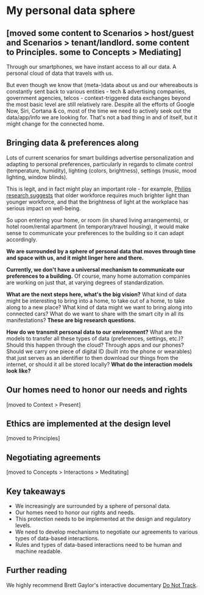 # My personal data sphere

## [moved some content to Scenarios > host/guest and Scenarios > tenant/landlord. some content to Principles. some to Concepts > Mediating]

Through our smartphones, we have instant access to all our data. A personal cloud of data that travels with us. 

But even though we know that (meta-)data about us and our whereabouts is constantly sent back to various entities - tech & advertising companies, government agencies, telcos - context-triggered data exchanges beyond the most basic level are still relatively rare. Despite all the efforts of Google Now, Siri, Cortana & co, most of the time we need to actively seek out the data/app/info we are looking for. That's not a bad thing in and of itself, but it might change for the connected home.

## Bringing data & preferences along

Lots of current scenarios for smart buildings advertise personalization and adapting to personal preferences, particularly in regards to climate control (temperature, humidity), lighting (colors, brightness), settings (music, mood lighting, window blinds). 

This is legit, and in fact might play an important role - for example, [Philips research suggests](http://www.newscenter.philips.com/main/standard/news/press/2015/20150318-philips-calls-for-a-rethink-of-office-lighting-to-meet-the-needs-of-an-ageing-workforce.wpd) that older workforce requires much brighter light than younger workforce, and that the brightness of light at the workplace has serious impact on well-being.

So upon entering your home, or room (in shared living arrangements), or hotel room/rental apartment (in temporary/travel housing), it would make sense to communicate your preferences to the building so it can adapt accordingly. 

**We are surrounded by a sphere of personal data that moves through time and space with us, and it might linger here and there.**

**Currently, we don't have a universal mechanism to communicate our preferences to a building.** Of course, many home automation companies are working on just that, at varying degrees of standardization. 

**What are the next steps here, what's the big vision?** What kind of data might be interesting to bring into a home, to take out of a home, to take along to a new place? What kind of data might we want to bring along into connected cars? What do we want to share with the smart city in all its manifestations? **These are big research questions.**

**How do we transmit personal data to our environment?** What are the models to transfer all these types of data (preferences, settings, etc.)? Should this happen through the cloud? Through apps and our phones? Should we carry one piece of digital ID (built into the phone or wearables) that just serves as an identifier to then download our things from the internet, or should it all be stored locally? **What do the interaction models look like?**

## Our homes need to honor our needs and rights

[moved to Context > Present]

## Ethics are implemented at the design level

[moved to Principles]

## Negotiating agreements

[moved to Concepts > Interactions > Meditating]

## Key takeaways

- We increasingly are surrounded by a sphere of personal data.
- Our homes need to honor our rights and needs.
- This protection needs to be implemented at the design and regulatory levels.
- We need to develop mechanisms to negotiate our agreements to various types of data-based interactions.
- Rules and types of data-based interactions need to be human and machine readable.

## Further reading

We highly recommend Brett Gaylor's interactive documentary [Do Not Track](https://donottrack-doc.com/en/).


